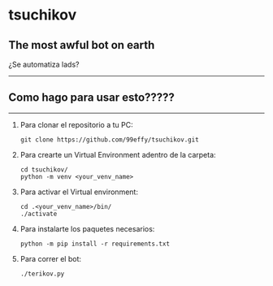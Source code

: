 # **tsuchikov**
The most awful bot on earth
---

¿Se automatiza lads?

---
## Como hago para usar esto?????
---

1. Para clonar el repositorio a tu PC:
    ```shell
    git clone https://github.com/99effy/tsuchikov.git
    ```
1. Para crearte un Virtual Environment adentro de la carpeta:
    ```shell
    cd tsuchikov/
    python -m venv <your_venv_name>
    ```
1. Para activar el Virtual environment:
    ```shell
    cd .<your_venv_name>/bin/
    ./activate
    ```
1. Para instalarte los paquetes necesarios:
    ```shell
    python -m pip install -r requirements.txt
    ```
1. Para correr el bot:
    ```shell
    ./terikov.py
    ```
